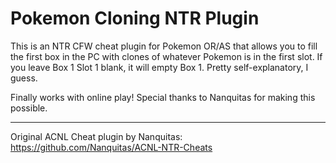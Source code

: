 Pokemon Cloning NTR Plugin
==============

This is an NTR CFW cheat plugin for Pokemon OR/AS that allows you to fill the first box in the PC with clones of whatever Pokemon is in the first slot.  If you leave Box 1 Slot 1 blank, it will empty Box 1.  Pretty self-explanatory, I guess.

Finally works with online play!  Special thanks to Nanquitas for making this possible.

-------

Original ACNL Cheat plugin by Nanquitas:  https://github.com/Nanquitas/ACNL-NTR-Cheats
